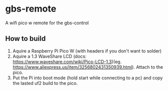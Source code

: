 # gbs-remote
A wifi pico w remote for the gbs-control

## How to build
1. Aquire a Raspberry Pi Pico W (with headers if you don't want to solder)
2. Aquire a 1.3 WaveShare LCD (docs: https://www.waveshare.com/wiki/Pico-LCD-1.3)(eg. https://www.aliexpress.us/item/3256802431350939.html). Attach to the pico.
3. Put the Pi into boot mode (hold start while connecting to a pc) and copy the lasted uf2 build to the pico.
